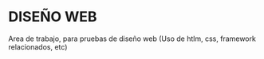 # DISEÑO WEB
 Area de trabajo, para pruebas de diseño web (Uso de htlm, css, framework relacionados, etc)
